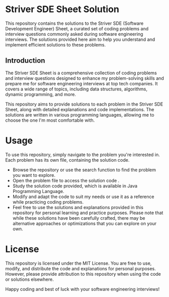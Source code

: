 # Striver SDE Sheet Solution
This repository contains the solutions to the Striver SDE (Software Development Engineer) Sheet, a curated set of coding problems and interview questions commonly asked during software engineering interviews.
The solutions provided here aim to help you understand and implement efficient solutions to these problems.

## Introduction
The Striver SDE Sheet is a comprehensive collection of coding problems and interview questions designed to enhance my problem-solving skills and prepare me for software engineering interviews at top tech companies. It covers a wide range of topics, including data structures, algorithms, dynamic programming, and more.

This repository aims to provide solutions to each problem in the Striver SDE Sheet, along with detailed explanations and code implementations. The solutions are written in various programming languages, allowing me to choose the one I'm most comfortable with.

# Usage
To use this repository, simply navigate to the problem you're interested in. Each problem has its own file, containing the solution code.

- Browse the repository or use the search function to find the problem you want to explore.
- Open the problem file to access the solution code .
- Study the solution code provided, which is available in Java Programming Language.
- Modify and adapt the code to suit my needs or use it as a reference while practicing coding problems.
- Feel free to use the solutions and explanations provided in this repository for personal learning and practice purposes. Please note that while these solutions have been carefully crafted, there may be alternative approaches or optimizations that you can explore on your own.

# License
This repository is licensed under the MIT License. You are free to use, modify, and distribute the code and explanations for personal purposes. However, please provide attribution to this repository when using the code or solutions elsewhere.

Happy coding and best of luck with your software engineering interviews!
